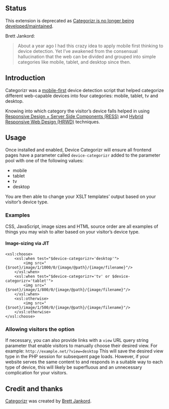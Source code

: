 ## Status

This extension is deprecated as [Categorizr is no longer being developed/maintained](http://www.brettjankord.com/2013/01/10/active-development-on-categorizr-has-come-to-an-end/).

Brett Jankord:

> About a year ago I had this crazy idea to apply mobile first thinking to device detection. Yet I’ve awakened from the consensual hallucination that the web can be divided and grouped into simple categories like mobile, tablet, and desktop since then.

## Introduction

Categorizr was a [mobile-first](http://www.lukew.com/ff/entry.asp?933) device detection script that helped categorize different web-capable devices into four categories: mobile, tablet, tv and desktop.

Knowing into which category the visitor’s device falls helped in using [Responsive Design + Server Side Components (RESS)](http://www.lukew.com/ff/entry.asp?1392) and [Hybrid Responsive Web Design (HRWD)](http://www.brettjankord.com/2012/02/29/hrwd-hybrid-responsive-web-design/) techniques.

## Usage

Once installed and enabled, Device Categorizr will ensure all frontend pages have a parameter called `device-categorizr` added to the parameter pool with one of the following values:

 * mobile
 * tablet
 * tv
 * desktop

You are then able to change your XSLT templates’ output based on your visitor’s device type.

### Examples

CSS, JavaScript, image sizes and HTML source order are all examples of things you may wish to alter based on your visitor’s device type.

#### Image-sizing via JIT

	<xsl:choose>
		<xsl:when test="$device-categorizr='desktop'">
			<img src="{$root}/image/1/1000/0/{image/@path}/{image/filename}"/>
		</xsl:when>
		<xsl:when test="$device-categorizr='tv' or $device-categorizr='tablet'">
			<img src="{$root}/image/1/800/0/{image/@path}/{image/filename}"/>
		</xsl:when>
		<xsl:otherwise>
			<img src="{$root}/image/1/500/0/{image/@path}/{image/filename}"/>
		</xsl:otherwise>
	</xsl:choose>

### Allowing visitors the option

If necessary, you can also provide links with a `view` URL query string parameter that enable visitors to manually choose their desired view. For example: `http://example.net/?view=desktop` This will save the desired view type in the PHP session for subsequent page loads. However, if your website serves the same content to and responds in a suitable way to each type of device, this will likely be superfluous and an unnecessary complication for your visitors.

## Credit and thanks

[Categorizr](http://www.brettjankord.com/2012/01/16/categorizr-a-modern-device-detection-script/) was created by [Brett Jankord](http://www.brettjankord.com/about/).
